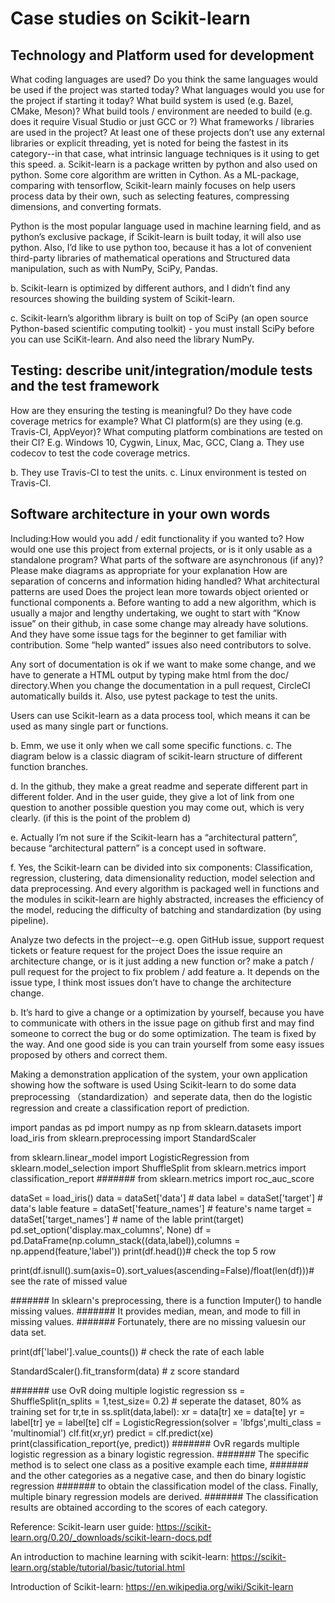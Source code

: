 Case studies on Scikit-learn
====
Technology and Platform used for development
----
What coding languages are used? Do you think the same languages would be used if the project was started today? What languages would you use for the project if starting it today?
What build system is used (e.g. Bazel, CMake, Meson)? What build tools / environment are needed to build (e.g. does it require Visual Studio or just GCC or ?)
What frameworks / libraries are used in the project? At least one of these projects don’t use any external libraries or explicit threading, yet is noted for being the fastest in its category--in that case, what intrinsic language techniques is it using to get this speed.
a. Scikit-learn is a package written by python and also used on python. Some core algorithm are written in Cython. As a ML-package, comparing with tensorflow, Scikit-learn mainly focuses on help users process data by their own, such as selecting features, compressing dimensions, and converting formats. 

Python is the most popular language used in machine learning field, and as python’s exclusive package, if Scikit-learn is built today, it will also use python. Also, I’d like to use python too, because it has a lot of convenient third-party libraries of mathematical operations and Structured data manipulation, such as with NumPy, SciPy, Pandas.

b. Scikit-learn is optimized by different authors, and I didn’t find any resources showing the building system of Scikit-learn.

c. Scikit-learn’s algorithm library is built on top of SciPy (an open source Python-based scientific computing toolkit) - you must install SciPy before you can use SciKit-learn. And also need the library NumPy.

Testing: describe unit/integration/module tests and the test framework
----
How are they ensuring the testing is meaningful? Do they have code coverage metrics for example?
What CI platform(s) are they using (e.g. Travis-CI, AppVeyor)?
What computing platform combinations are tested on their CI? E.g. Windows 10, Cygwin, Linux, Mac, GCC, Clang
a. They use codecov to test the code coverage metrics.


b.  They use Travis-CI to test the units.
c.  Linux environment is tested on Travis-CI.

Software architecture in your own words
-----
Including:How would you add / edit functionality if you wanted to? How would one use this project from external projects, or is it only usable as a standalone program?
What parts of the software are asynchronous (if any)?
Please make diagrams as appropriate for your explanation
How are separation of concerns and information hiding handled?
What architectural patterns are used
Does the project lean more towards object oriented or functional components
a.  Before wanting to add a new algorithm, which is usually a major and lengthy undertaking, we ought to start with “Know issue” on their github, in case some change may already have solutions. And they have some issue tags for the beginner to get familiar with contribution. Some “help wanted” issues also need contributors to solve.

Any sort of documentation is ok if we want to make some change, and we have to generate a HTML output by typing make html from the doc/ directory.When you change the documentation in a pull request, CircleCI automatically builds it. Also, use pytest package to test the units.

Users can use Scikit-learn as a data process tool, which means it can be used as many single part or functions.

b. Emm, we use it only when we call some specific functions.
c. The diagram below is a classic diagram of scikit-learn structure of different function branches.


d. In the github, they make a great readme and seperate different part in different folder. And in the user guide, they give a lot of link from one question to another possible question you may come out, which is very clearly. (if this is the point of the problem d)

e. Actually I’m not sure if the Scikit-learn has a “architectural pattern”, because “architectural pattern” is a concept used in software.

f. Yes, the Scikit-learn can be divided into six components: Classification, regression, clustering, data dimensionality reduction, model selection and data preprocessing. And every algorithm is packaged well in functions and the modules in scikit-learn are highly abstracted, increases the efficiency of the model, reducing the difficulty of batching and standardization (by using pipeline).



 Analyze two defects in the project--e.g. open GitHub issue, support request tickets or feature request for the project
Does the issue require an architecture change, or is it just adding a new function or?
 make a patch / pull request for the project to fix problem / add feature
a. It depends on the issue type, I think most issues don’t have to change the architecture change.

b. It’s hard to give a change or a optimization by yourself, because you have to communicate with others in the issue page on github first and may find someone to correct the bug or do some optimization. The team is fixed by the way. And one good side is you can train yourself from some easy issues proposed by others and correct them. 

 Making a demonstration application of the system, your own application showing how the software is used
Using Scikit-learn to do some data preprocessing （standardization）and seperate data, then do the logistic regression and create a classification report of prediction.

import pandas as pd
import numpy as np
from sklearn.datasets import load_iris
from sklearn.preprocessing import StandardScaler

from sklearn.linear_model import LogisticRegression
from sklearn.model_selection import ShuffleSplit
from sklearn.metrics import classification_report
####### from sklearn.metrics import roc_auc_score

dataSet = load_iris()
data = dataSet['data'] # data
label = dataSet['target'] # data's lable
feature = dataSet['feature_names'] # feature's name
target = dataSet['target_names'] # name of the lable
print(target)
pd.set_option('display.max_columns', None)
df = pd.DataFrame(np.column_stack((data,label)),columns = np.append(feature,'label'))
print(df.head())# check the top 5 row

print(df.isnull().sum(axis=0).sort_values(ascending=False)/float(len(df)))# see the rate of missed value

####### In sklearn's preprocessing, there is a function Imputer() to handle missing values.
####### It provides median, mean, and mode to fill in missing values.
####### Fortunately, there are no missing values ​​in our data set.

print(df['label'].value_counts()) # check the rate of each lable

StandardScaler().fit_transform(data)   # z score standard

####### use OvR doing multiple logistic regression
ss = ShuffleSplit(n_splits = 1,test_size= 0.2) # seperate the dataset, 80% as training set
for tr,te in ss.split(data,label):
   xr = data[tr]
   xe = data[te]
   yr = label[tr]
   ye = label[te]
   clf = LogisticRegression(solver = 'lbfgs',multi_class = 'multinomial')
   clf.fit(xr,yr)
   predict = clf.predict(xe)
   print(classification_report(ye, predict))
####### OvR regards multiple logistic regression as a binary logistic regression.
####### The specific method is to select one class as a positive example each time,
####### and the other categories as a negative case, and then do binary logistic regression
####### to obtain the classification model of the class. Finally, multiple binary regression models are derived.
####### The classification results are obtained according to the scores of each category.




Reference:
Scikit-learn user guide:
https://scikit-learn.org/0.20/_downloads/scikit-learn-docs.pdf

An introduction to machine learning with scikit-learn:
https://scikit-learn.org/stable/tutorial/basic/tutorial.html

Introduction of Scikit-learn:
https://en.wikipedia.org/wiki/Scikit-learn

